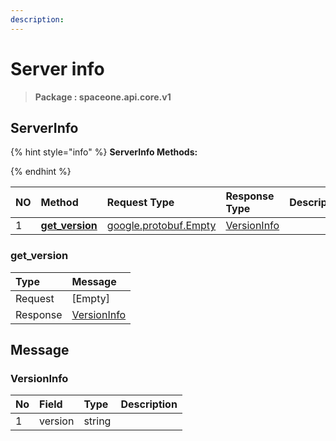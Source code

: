 ```yaml
---
description:  
---
```

# Server info

>  **Package : spaceone.api.core.v1**

## ServerInfo

{% hint style="info" %}
**ServerInfo Methods:**

{%  endhint %}


| NO |  Method | Request Type | Response Type | Description |
| :--- | :--- | :--- | :--- | :--- |
| 1 | [**get_version**](server-info.md#get_version)|[google.protobuf.Empty](https://github.com/protocolbuffers/protobuf/blob/master/src/google/protobuf/empty.proto)| [VersionInfo](server-info.md#versioninfo) |  | 
 
 
 
 
### get_version


| Type | Message |
| :--- | :--- |
| Request | [Empty] |
| Response |  [VersionInfo](server-info.md#versioninfo)  |


## 

## Message

### VersionInfo
| No | Field | Type |  Description |
| :--- | :--- | :--- | :--- |
| 1 | version |string||

